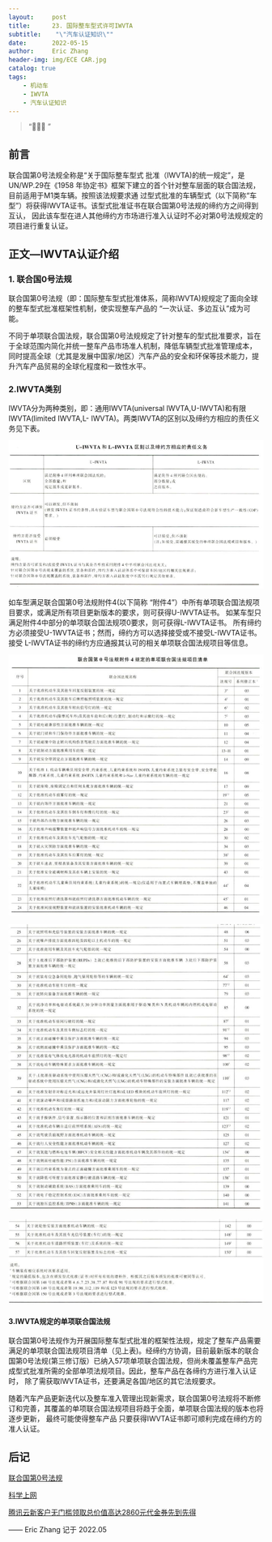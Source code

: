 ```yaml
---
layout:     post
title:      23. 国际整车型式许可IWVTA
subtitle:    "\"汽车认证知识\""
date:       2022-05-15
author:     Eric Zhang
header-img: img/ECE CAR.jpg
catalog: true
tags:
    - 机动车
    - IWVTA
    - 汽车认证知识
---
```


> “🙉🙉🙉 ”


## 前言
联合国第0号法规全称是“关于国际整车型式 批准（IWVTA)的统一规定”，是UN/WP.29在《1958 年协定书》框架下建立的首个针对整车层面的联合国法规，
目前适用于M1类车辆。按照该法规要求通 过型式批准的车辆型式（以下简称“车型”）将获得IWVTA证书。该型式批准证书在联合国第0号法规的缔约方之间得到互认，
因此该车型在进人其他缔约方市场进行准入认证时不必对第0号法规规定的项目进行重复认证。

## 正文—IWVTA认证介绍
### 1. 联合国0号法规
联合国第0号法规（即：国际整车型式批准体系，简称IWVTA)规规定了面向全球的整车型式批准框架性机制，使实现整车产品的 “一次认证、多边互认”成为可能。

不同于单项联合国法规，联合国第0号法规规定了针对整车的型式批准要求，旨在于全球范围内简化并统一整车产品市场准人机制，降低车辆型式批准管理成本，
同时提高全球（尤其是发展中国家/地区）汽车产品的安全和环保等技术能力，提升汽车产品贸易的全球化程度和一致性水平。

### 2.IWVTA类别
IWVTA分为两种类别，即：通用IWVTA(universal IWVTA,U-IWVTA)和有限IWVTA(limited IWVTA,L- IWVTA)。两类IWVTA的区别以及缔约方相应的责任义务见下表。 

![](/img/IWVTA-1.JPG)

如车型满足联合国第0号法规附件4(以下简称 “附件4”）中所有单项联合国法规项目要求，或满足所有项目更新版本的要求，则可获得U-IWVTA证书。
如某车型只满足附件4中部分的单项联合国法规项0要求，则可获得L-IWVTA证书。 所有缔约方必须接受U-1WVTA证书；然而，缔约方可以选择接受或不接受L-IWVTA证书。
接受 L-IWVTA证书的缔约方应通报其认可的相关单项联合国法规项目等信息。

![](/img/IWVTA-2.JPG)

![](/img/IWVTA-3.JPG)

![](/img/IWVTA-4.JPG)



#### 3.IWVTA规定的单项联合国法规
联合国第0号法规作为开展国际整车型式批准的框架性法规，规定了整车产品需要满足的单项联合国法规项目清单（见上表)。经缔约方协调，目前最新版本的联合
国第0号法规(第三修订版）已纳入57项单项联合国法规，但尚未覆盖整车产品完成型式批准所需的全部单项法规项目。因此，整车产品在各缔约方进行准入认证时，
除了需获取IWVTA证书，还要满足各国/地区的其它法规要求。

随着汽车产品更新迭代以及整车准入管理出现新需求，联合国第0号法规将不断修订和完善，其覆盖的单项联合国法规项目将趋于全面，单项联合国法规的版本也将逐步更新，
最终可能使得整车产品 只要获得IWVTA证书即可顺利完成在缔约方的准人认证。


## 后记
[联合国第0号法规](https://unece.org/sites/default/files/2022-01/R000r3e.pdf) 

[科学上网](https://justmysocks.net/members/aff.php?aff=10848) 

[腾讯云新客户无门槛领取总价值高达2860元代金券先到先得](https://cloud.tencent.com/act/cps/redirect?redirect=1040&cps_key=2d2ab8faa01ad78edb8983691dbcd0ba&from=console) 

—— Eric Zhang 记于 2022.05

